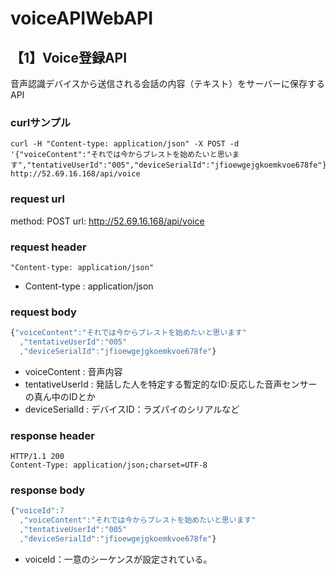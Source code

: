 # voiceAPIWebAPI
## 【1】Voice登録API
音声認識デバイスから送信される会話の内容（テキスト）をサーバーに保存するAPI

### curlサンプル
```
curl -H "Content-type: application/json" -X POST -d '{"voiceContent":"それでは今からブレストを始めたいと思います","tentativeUserId":"005","deviceSerialId":"jfioewgejgkoemkvoe678fe"}' http://52.69.16.168/api/voice
```

### request url
method: POST
url: http://52.69.16.168/api/voice

### request header
```properties
"Content-type: application/json"
```
- Content-type : application/json

### request body
```js
{"voiceContent":"それでは今からブレストを始めたいと思います"
  ,"tentativeUserId":"005"
  ,"deviceSerialId":"jfioewgejgkoemkvoe678fe"}
```
- voiceContent : 音声内容
- tentativeUserId : 発話した人を特定する暫定的なID:反応した音声センサーの真ん中のIDとか
- deviceSerialId : デバイスID：ラズパイのシリアルなど


### response header
```properties
HTTP/1.1 200
Content-Type: application/json;charset=UTF-8
```

### response body
```js
{"voiceId":7
  ,"voiceContent":"それでは今からブレストを始めたいと思います"
  ,"tentativeUserId":"005"
  ,"deviceSerialId":"jfioewgejgkoemkvoe678fe"}
```

- voiceId：一意のシーケンスが設定されている。

